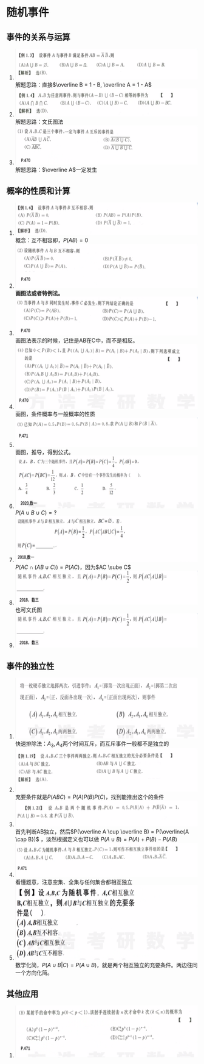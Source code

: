 # 随机事件

## 事件的关系与运算

1. ![image-20201126210212578](PB-随机事件.assets/image-20201126210212578.png)
   解题思路：直接$\overline B = 1 - B, \overline A = 1 - A$  
2. ![image-20201126210837489](PB-随机事件.assets/image-20201126210837489.png)
   解题思路：文氏图法
3. ![image-20201126212055022](PB-随机事件.assets/image-20201126212055022.png)
   解题思路：$\overline A$一定发生

## 概率的性质和计算

1. ![image-20201126213255133](PB-随机事件.assets/image-20201126213255133.png)
   概念：互不相容即，$P(AB) = 0$ 
2. ![image-20201126213454335](PB-随机事件.assets/image-20201126213454335.png)
   **画图法或者特例法。**
3. ![image-20201126213634339](PB-随机事件.assets/image-20201126213634339.png)
   画图法表示的时候，记住是AB在C中，而不是相反。
4. ![image-20201126214322734](PB-随机事件.assets/image-20201126214322734.png)
   画图，条件概率与一般概率的性质
5. ![image-20201126214714048](PB-随机事件.assets/image-20201126214714048.png)
   画图，推导，得到公式。
6. ![image-20201126230120737](PB-随机事件.assets/image-20201126230120737.png)
   $P(A \cup B \cup C) = ?$
7. ![image-20201126230217068](PB-随机事件.assets/image-20201126230217068.png)
   $P(AC \cap (AB \cup C)) = P(AC)$，因为$AC \sube C$
8. ![image-20201126230339024](PB-随机事件.assets/image-20201126230339024.png)
   也可文氏图
9. ![image-20201126230408625](PB-随机事件.assets/image-20201126230408625.png)

## 事件的独立性

1. ![image-20201126230459183](PB-随机事件.assets/image-20201126230459183.png)
   快速排除法：$A_3,A_4$两个时间互斥，而互斥事件一般都不是独立的
2. ![image-20201126230816346](PB-随机事件.assets/image-20201126230816346.png)
   充要条件就是$P(ABC)=P(A)P(B)P(C)$，找到能推出这个的条件
3. ![image-20201126230912886](PB-随机事件.assets/image-20201126230912886.png)
   首先判断AB独立，然后$P(\overline A \cup \overline B) = P(\overline{A \cap B})$ ，淡然根据定义也可以做 $P(A \cup B) = P(A) + P(B) - P(AB)$ 
4. ![image-20201126231148118](PB-随机事件.assets/image-20201126231148118.png)
   看懂题意，注意空集、全集与任何集合都相互独立
5. ![image-20201126231529127](PB-随机事件.assets/image-20201126231529127.png)
   数学化简，$P(A\cup B|C) = P(A \cup B)$，就是两个相互独立的充要条件。两边往同一个方向化简。

## 其他应用

1. ![image-20201126232135385](PB-随机事件.assets/image-20201126232135385.png)

